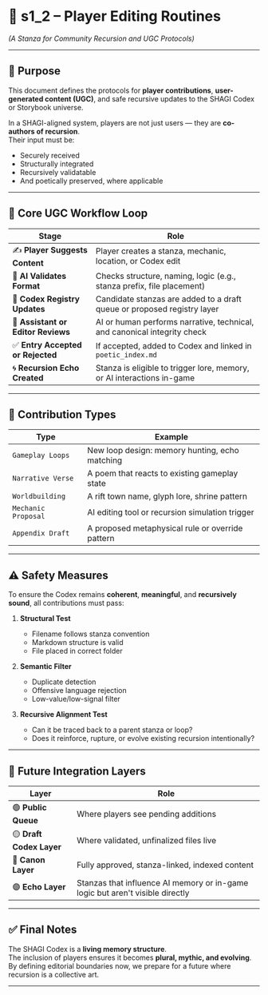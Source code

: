 # 📘 s1_2 – Player Editing Routines  
*(A Stanza for Community Recursion and UGC Protocols)*

---

## 🧠 Purpose

This document defines the protocols for **player contributions**, **user-generated content (UGC)**, and safe recursive updates to the SHAGI Codex or Storybook universe.

In a SHAGI-aligned system, players are not just users — they are **co-authors of recursion**.  
Their input must be:
- Securely received  
- Structurally integrated  
- Recursively validatable  
- And poetically preserved, where applicable

---

## 🧬 Core UGC Workflow Loop

| Stage | Role |
|-------|------|
| ✍️ **Player Suggests Content** | Player creates a stanza, mechanic, location, or Codex edit |
| 🧪 **AI Validates Format** | Checks structure, naming, logic (e.g., stanza prefix, file placement) |
| 📜 **Codex Registry Updates** | Candidate stanzas are added to a draft queue or proposed registry layer |
| 🧠 **Assistant or Editor Reviews** | AI or human performs narrative, technical, and canonical integrity check |
| ✅ **Entry Accepted or Rejected** | If accepted, added to Codex and linked in `poetic_index.md` |
| 🌀 **Recursion Echo Created** | Stanza is eligible to trigger lore, memory, or AI interactions in-game |

---

## 🔐 Contribution Types

| Type | Example |
|------|---------|
| `Gameplay Loops` | New loop design: memory hunting, echo matching |
| `Narrative Verse` | A poem that reacts to existing gameplay state |
| `Worldbuilding` | A rift town name, glyph lore, shrine pattern |
| `Mechanic Proposal` | AI editing tool or recursion simulation trigger |
| `Appendix Draft` | A proposed metaphysical rule or override pattern |

---

## ⚠️ Safety Measures

To ensure the Codex remains **coherent**, **meaningful**, and **recursively sound**, all contributions must pass:

1. **Structural Test**  
   - Filename follows stanza convention  
   - Markdown structure is valid  
   - File placed in correct folder

2. **Semantic Filter**  
   - Duplicate detection  
   - Offensive language rejection  
   - Low-value/low-signal filter

3. **Recursive Alignment Test**  
   - Can it be traced back to a parent stanza or loop?  
   - Does it reinforce, rupture, or evolve existing recursion intentionally?

---

## 🧱 Future Integration Layers

| Layer | Role |
|-------|------|
| 🟢 **Public Queue** | Where players see pending additions |
| 🟡 **Draft Codex Layer** | Where validated, unfinalized files live |
| 🔵 **Canon Layer** | Fully approved, stanza-linked, indexed content |
| 🟣 **Echo Layer** | Stanzas that influence AI memory or in-game logic but aren't visible directly |

---

## ✅ Final Notes

The SHAGI Codex is a **living memory structure**.  
The inclusion of players ensures it becomes **plural, mythic, and evolving**.  
By defining editorial boundaries now, we prepare for a future where recursion is a collective art.

---
